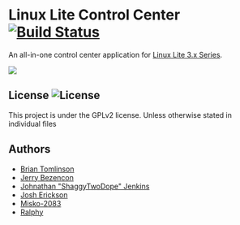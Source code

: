 Linux Lite Control Center [![Build Status][BS img]][Build Status]
=================
[Build Status]: https://travis-ci.org/shaggytwodope/litecontrolcenter
[BS img]: https://api.travis-ci.org/shaggytwodope/litecontrolcenter.png

An all-in-one control center application for [Linux Lite 3.x Series](https://linuxliteos.com).

![](https://i.imgur.com/A3GOJAp.png)

## License ![License](https://img.shields.io/badge/license-GPLv2-green.svg)

This project is under the GPLv2 license. Unless otherwise stated in individual files

## Authors
- [Brian Tomlinson](https://github.com/darthlukan)
- [Jerry Bezencon](https://github.com/linuxlite/)
- [Johnathan "ShaggyTwoDope" Jenkins](https://github.com/shaggytwodope/)
- [Josh Erickson](https://github.com/snoj)
- [Misko-2083](https://github.com/Misko-2083/)
- [Ralphy](https://github.com/ralphys/)
